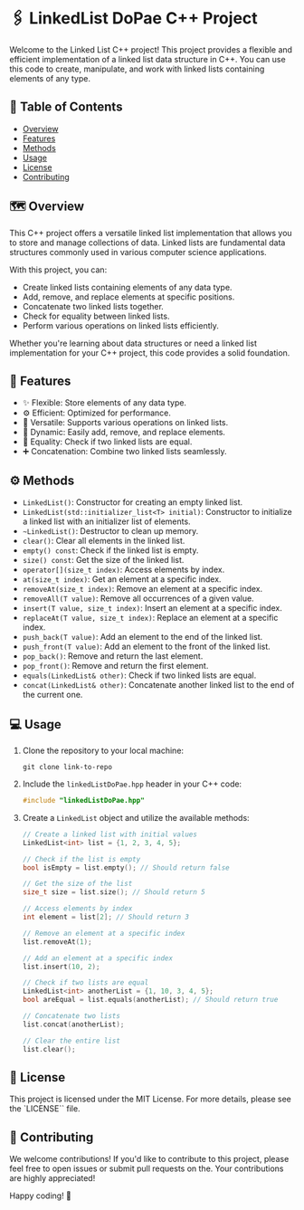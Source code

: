 # 🖇️ LinkedList DoPae C++ Project

Welcome to the Linked List C++ project! This project provides a flexible and efficient implementation of a linked list data structure in C++. You can use this code to create, manipulate, and work with linked lists containing elements of any type.

## 📝 Table of Contents

- [Overview](#🗺️%20Overview)
- [Features](#🌟%20Features)
- [Methods](#⚙️%20Methods)
- [Usage](#💻️%20Usage)
- [License](#📜%20License)
- [Contributing](#👥%20Contributing)

## 🗺️ Overview

This C++ project offers a versatile linked list implementation that allows you to store and manage collections of data. Linked lists are fundamental data structures commonly used in various computer science applications.

With this project, you can:

- Create linked lists containing elements of any data type.
- Add, remove, and replace elements at specific positions.
- Concatenate two linked lists together.
- Check for equality between linked lists.
- Perform various operations on linked lists efficiently.

Whether you're learning about data structures or need a linked list implementation for your C++ project, this code provides a solid foundation.

## 🌟 Features

- ✨ Flexible: Store elements of any data type.
- ⚙️ Efficient: Optimized for performance.
- 🧩 Versatile: Supports various operations on linked lists.
- 🔄 Dynamic: Easily add, remove, and replace elements.
- 🤝 Equality: Check if two linked lists are equal.
- ➕ Concatenation: Combine two linked lists seamlessly.

## ⚙️ Methods

- `LinkedList()`: Constructor for creating an empty linked list.
- `LinkedList(std::initializer_list<T> initial)`: Constructor to initialize a linked list with an initializer list of elements.
- `~LinkedList()`: Destructor to clean up memory.
- `clear()`: Clear all elements in the linked list.
- `empty() const`: Check if the linked list is empty.
- `size() const`: Get the size of the linked list.
- `operator[](size_t index)`: Access elements by index.
- `at(size_t index)`: Get an element at a specific index.
- `removeAt(size_t index)`: Remove an element at a specific index.
- `removeAll(T value)`: Remove all occurrences of a given value.
- `insert(T value, size_t index)`: Insert an element at a specific index.
- `replaceAt(T value, size_t index)`: Replace an element at a specific index.
- `push_back(T value)`: Add an element to the end of the linked list.
- `push_front(T value)`: Add an element to the front of the linked list.
- `pop_back()`: Remove and return the last element.
- `pop_front()`: Remove and return the first element.
- `equals(LinkedList& other)`: Check if two linked lists are equal.
- `concat(LinkedList& other)`: Concatenate another linked list to the end of the current one.

## 💻️ Usage

1. Clone the repository to your local machine:

   ```shell
   git clone link-to-repo
   ```

2. Include the `linkedListDoPae.hpp` header in your C++ code:

   ```cpp
   #include "linkedListDoPae.hpp"
   ```

3. Create a `LinkedList` object and utilize the available methods:

   ```cpp
   // Create a linked list with initial values
   LinkedList<int> list = {1, 2, 3, 4, 5};

   // Check if the list is empty
   bool isEmpty = list.empty(); // Should return false

   // Get the size of the list
   size_t size = list.size(); // Should return 5

   // Access elements by index
   int element = list[2]; // Should return 3

   // Remove an element at a specific index
   list.removeAt(1);

   // Add an element at a specific index
   list.insert(10, 2);

   // Check if two lists are equal
   LinkedList<int> anotherList = {1, 10, 3, 4, 5};
   bool areEqual = list.equals(anotherList); // Should return true

   // Concatenate two lists
   list.concat(anotherList);

   // Clear the entire list
   list.clear();
   ```

## 📜 License

This project is licensed under the MIT License. For more details, please see the `LICENSE`` file.

## 👥 Contributing

We welcome contributions! If you'd like to contribute to this project, please feel free to open issues or submit pull requests on the. Your contributions are highly appreciated!

Happy coding! 🚀

